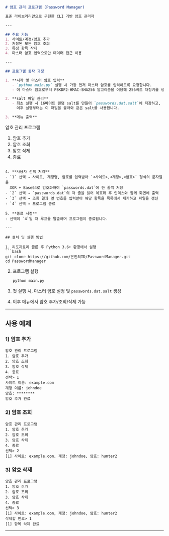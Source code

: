 ```markdown
# 암호 관리 프로그램 (Password Manager)

표준 라이브러리만으로 구현한 CLI 기반 암호 관리자

---

## 주요 기능
1. 사이트/계정/암호 추가  
2. 저장된 모든 암호 조회  
3. 특정 항목 삭제  
4. 마스터 암호 입력으로만 데이터 접근 허용  

---

## 프로그램 동작 과정

1. **시작 및 마스터 암호 입력**  
   - `python main.py` 실행 시 가장 먼저 마스터 암호를 입력하도록 요청합니다.  
   - 이 마스터 암호로부터 PBKDF2‑HMAC‑SHA256 알고리즘을 이용해 256비트 대칭키를 생성합니다.

2. **salt 파일 관리**  
   - 최초 실행 시 16바이트 랜덤 salt를 만들어 `passwords.dat.salt`에 저장하고,  
     이후 실행부터는 이 파일을 불러와 같은 salt를 사용합니다.

3. **메뉴 출력**  
```

암호 관리 프로그램

1. 암호 추가
2. 암호 조회
3. 암호 삭제
4. 종료

````

4. **사용자 선택 처리**  
- `1` 선택 → 사이트, 계정명, 암호를 입력받아 `<사이트>,<계정>,<암호>` 형식의 문자열을  
  XOR + Base64로 암호화하여 `passwords.dat`에 한 줄씩 저장  
- `2` 선택 → `passwords.dat`의 각 줄을 읽어 복호화 후 인덱스와 함께 화면에 출력  
- `3` 선택 → 조회 결과 옆 번호를 입력받아 해당 항목을 목록에서 제거하고 파일을 갱신  
- `4` 선택 → 프로그램 종료  

5. **종료 시점**  
- 선택이 `4`일 때 루프를 탈출하며 프로그램이 종료됩니다.

---

## 설치 및 실행 방법

1. 리포지토리 클론 후 Python 3.6+ 환경에서 실행  
```bash
git clone https://github.com/본인의ID/PasswordManager.git
cd PasswordManager
````

2. 프로그램 실행

   ```bash
   python main.py
   ```

3. 첫 실행 시, 마스터 암호 설정 및 `passwords.dat.salt` 생성

4. 이후 메뉴에서 암호 추가/조회/삭제 가능

---

## 사용 예제

### 1) 암호 추가

```
암호 관리 프로그램
1. 암호 추가
2. 암호 조회
3. 암호 삭제
4. 종료
선택> 1
사이트 이름: example.com
계정 이름: johndoe
암호: ********
암호 추가 완료
```

### 2) 암호 조회

```
암호 관리 프로그램
1. 암호 추가
2. 암호 조회
3. 암호 삭제
4. 종료
선택> 2
[1] 사이트: example.com, 계정: johndoe, 암호: hunter2
```

### 3) 암호 삭제

```
암호 관리 프로그램
1. 암호 추가
2. 암호 조회
3. 암호 삭제
4. 종료
선택> 3
[1] 사이트: example.com, 계정: johndoe, 암호: hunter2
삭제할 번호> 1
[1] 항목 삭제 완료
```

---
